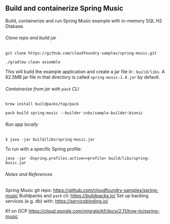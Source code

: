 
## Build and containerize Spring Music

Build, containerize and run Spring Music example with in-memory SQL H2 Dtabase.


###### Clone repo and build jar

```
git clone https://github.com/cloudfoundry-samples/spring-music.git

./gradlew clean assemble
```

This will build the example application and create a jar file in : `build/libs`. A 62.5MB jar file in that directory is called `spring-music-1.0.jar` by default.

###### Containerize from jar with `pack` CLI

```
brew install buildpacks/tap/pack

pack build spring-music --builder cnbs/sample-builder:bionic
```

###### Run app locally
```
$ java -jar build/libs/spring-music.jar
```

To run with a specific Spring profile:
```
java -jar -Dspring.profiles.active=<profile> build/libs/spring-music.jar
```

###### Notes and References

Spring Music git repo: https://github.com/cloudfoundry-samples/spring-music
Buildpacks and `pack` cli: https://buildpacks.io/
Set up backing services (e.g. db) with: https://servicebinding.io/


Kf on GCP
https://cloud.google.com/migrate/kf/docs/2.11/how-to/spring-music

